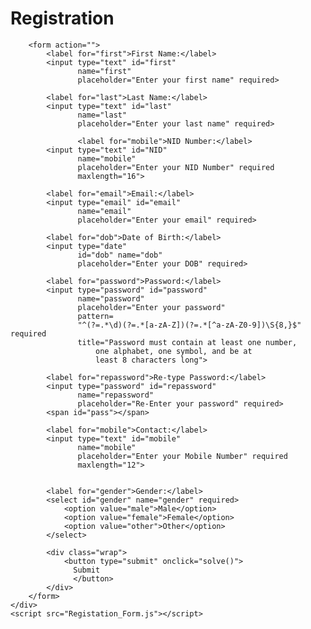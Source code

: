 <!DOCTYPE html> 
<html> 
  
<head> 
    <title>Registration Form</title> 
    <link rel="stylesheet" 
          href="Registation_Form.css"> 
</head> 
  
<body> 
    <div class="main"> 
        <h1>Registration</h1> 

        <form action=""> 
            <label for="first">First Name:</label> 
            <input type="text" id="first" 
                   name="first" 
                   placeholder="Enter your first name" required> 
  
            <label for="last">Last Name:</label> 
            <input type="text" id="last" 
                   name="last" 
                   placeholder="Enter your last name" required> 

                   <label for="mobile">NID Number:</label> 
            <input type="text" id="NID" 
                   name="mobile" 
                   placeholder="Enter your NID Number" required 
                   maxlength="16"> 
  
            <label for="email">Email:</label> 
            <input type="email" id="email" 
                   name="email" 
                   placeholder="Enter your email" required> 
  
            <label for="dob">Date of Birth:</label> 
            <input type="date" 
                   id="dob" name="dob" 
                   placeholder="Enter your DOB" required> 
  
            <label for="password">Password:</label> 
            <input type="password" id="password" 
                   name="password"
                   placeholder="Enter your password"
                   pattern= 
                   "^(?=.*\d)(?=.*[a-zA-Z])(?=.*[^a-zA-Z0-9])\S{8,}$" required                    
                   title="Password must contain at least one number,  
                       one alphabet, one symbol, and be at  
                       least 8 characters long"> 
  
            <label for="repassword">Re-type Password:</label> 
            <input type="password" id="repassword" 
                   name="repassword" 
                   placeholder="Re-Enter your password" required> 
            <span id="pass"></span> 
  
            <label for="mobile">Contact:</label> 
            <input type="text" id="mobile" 
                   name="mobile" 
                   placeholder="Enter your Mobile Number" required 
                   maxlength="12"> 
  

            <label for="gender">Gender:</label> 
            <select id="gender" name="gender" required> 
                <option value="male">Male</option> 
                <option value="female">Female</option> 
                <option value="other">Other</option> 
            </select> 
  
            <div class="wrap"> 
                <button type="submit" onclick="solve()"> 
                  Submit 
                  </button> 
            </div> 
        </form> 
    </div> 
    <script src="Registation_Form.js"></script> 
</body> 
  
</html>
